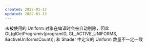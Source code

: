 ```yaml
---
created: 2022-01-13
updated: 2022-01-13
---
```

未被使用的 Uniform 对象在编译时会被自动剔除，因此     GL(glGetProgramiv(programID, GL_ACTIVE_UNIFORMS, &activeUniformsCount));
和 Shader 中定义的 Uniform 数量不一定一致